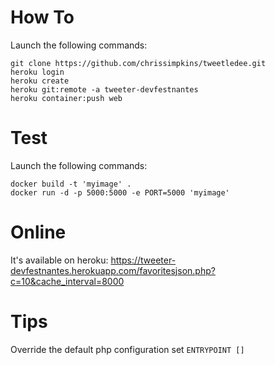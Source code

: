 
# How To

Launch the following commands:
```
git clone https://github.com/chrissimpkins/tweetledee.git
heroku login
heroku create
heroku git:remote -a tweeter-devfestnantes
heroku container:push web
```

# Test

Launch the following commands:
```
docker build -t 'myimage' .
docker run -d -p 5000:5000 -e PORT=5000 'myimage'
```

# Online

It's available on heroku:
https://tweeter-devfestnantes.herokuapp.com/favoritesjson.php?c=10&cache_interval=8000

# Tips

Override the default php configuration
set `ENTRYPOINT []`